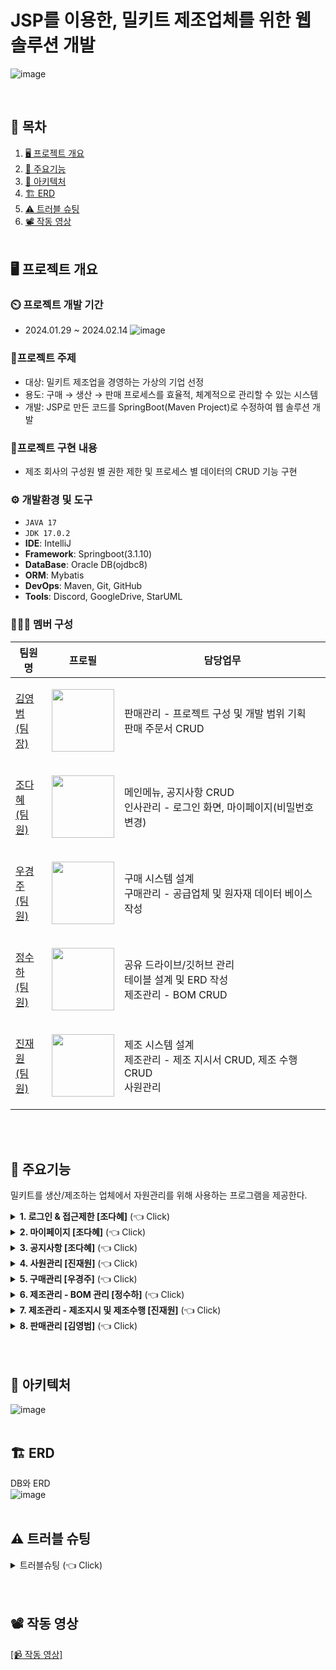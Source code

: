 # JSP를 이용한, 밀키트 제조업체를 위한 웹 솔루션 개발
![image](https://github.com/heyJSH/Project-Meal_Kit_SpringBoot/assets/150403977/71fc3003-6628-40fd-a6d9-76919a0e7438)

<br>

## 📌 목차
1. [🖥️ 프로젝트 개요](#프로젝트-개요)
2. [📕 주요기능](#주요기능)
3. [🔧 아키텍처](#아키텍처)
4. [🏗️ ERD](#erd)
5. [⚠️ 트러블 슈팅](#트러블-슈팅)
6. [📽️ 작동 영상](#작동-영상)
   <br><br>

## 🖥️ 프로젝트 개요
### ⏲️ 프로젝트 개발 기간
  - 2024.01.29 ~ 2024.02.14
    ![image](https://github.com/heyJSH/Project-Meal_Kit_SpringBoot/assets/150403977/6004bb2e-135e-492c-ba36-67674976b6a0)

### 🔖프로젝트 주제
  - 대상: 밀키트 제조업을 경영하는 가상의 기업 선정
  - 용도: 구매 → 생산 → 판매 프로세스를 효율적, 체계적으로 관리할 수 있는 시스템
  - 개발: JSP로 만든 코드를 SpringBoot(Maven Project)로 수정하여 웹 솔루션 개발
### 📁프로젝트 구현 내용
  - 제조 회사의 구성원 별 권한 제한 및 프로세스 별 데이터의 CRUD 기능 구현
### ⚙ 개발환경 및 도구
  - `JAVA 17`
  - `JDK 17.0.2`
  - **IDE**: IntelliJ
  - **Framework**: Springboot(3.1.10)
  - **DataBase**: Oracle DB(ojdbc8)
  - **ORM**: Mybatis
  - **DevOps**: Maven, Git, GitHub
  - **Tools**: Discord, GoogleDrive, StarUML
### 🧑‍🤝‍🧑 멤버 구성
|팀원명|프로필|담당업무|
|---|---|---|
|[김영범<br>(팀장)](https://github.com/blanchit)|<p align="center"><img src="https://github.com/heyJSH/Project-Meal_Kit_SpringBoot/assets/150403977/1c2ddcb9-00a5-4f01-adbf-70476726e1c1" width="100"></p>|판매관리 - 프로젝트 구성 및 개발 범위 기획<br>판매 주문서 CRUD|
|[조다혜<br>(팀원)](https://github.com/ChoDaHye)|<p align="center"><img src="https://avatars.githubusercontent.com/u/151722511?v=4" width="100"></p>|메인메뉴, 공지사항 CRUD<br>인사관리 - 로그인 화면, 마이페이지(비밀번호 변경)|
|[우경주<br>(팀원)](https://github.com/wououoo)|<p align="center"><img src="https://github.com/heyJSH/Project-Meal_Kit_SpringBoot/assets/150403977/2bdb07d5-ae47-44f5-89dd-6335d7030ca3" width="100"></p>|구매 시스템 설계<br>구매관리 - 공급업체 및 원자재 데이터 베이스 작성|
|[정수하<br>(팀원)](https://github.com/heyJSH)|<p align="center"><img src="https://avatars.githubusercontent.com/u/150403977?v=4" width="100"></p>|공유 드라이브/깃허브 관리<br>테이블 설계 및 ERD 작성<br>제조관리 - BOM CRUD|
|[진재원<br>(팀원)](https://github.com/jinjw98?tab=overview&from=2024-04-01&to=2024-04-30)|<p align="center"><img src="https://github.com/heyJSH/Project-Meal_Kit_SpringBoot/assets/150403977/11e3b565-bdbc-413d-97a4-89b32a34a785" width="100"></p>|제조 시스템 설계<br>제조관리 - 제조 지시서 CRUD, 제조 수행 CRUD<br>사원관리|

<br><br>


## 📕 주요기능
밀키트를 생산/제조하는 업체에서 자원관리를 위해 사용하는 프로그램을 제공한다.
<details>
  <summary><b>1. 로그인 & 접근제한 [조다혜]</b> (👈 Click)</summary>
  <br>
  <div markdown="1">
     <h3>로그인 & 접근제한</h3>
    <ul>
      <li>직원 번호가 데이터에 있으면 로그인이 가능하다.</li>
      <li>부서별 접근 가능한 페이지가 다르다.
        <ol>
          <li>
            ex1) 생산팀은 로그인 시 `재고현황`, `제조관리`만 보여준다. <br>
            <img src="https://github.com/heyJSH/Project-Meal_Kit_SpringBoot/assets/150403977/83eb1444-d06f-4b7c-a750-cfb08b1dee16" alt="생산팀 접근가능한 메뉴">
          </li>
          <li>
            ex2) 관리팀은 모든 페이지에 접근할 수 있다. <br>
            <img src="https://github.com/heyJSH/Project-Meal_Kit_SpringBoot/assets/150403977/2c487107-703d-44df-b55d-2712ea79ae70" alt="관리팀 접근가능한 메뉴">
          </li>
        </ol>
      </li>
    </ul>
  </div>
</details>

<details>
  <summary><b>2. 마이페이지 [조다혜]</b> (👈 Click)</summary>
   <br>
  <div markdown="1">
     <h3>마이페이지</h3>
    <ul>
      <li>'직원이름'과 '직원아이디'는 수정할 수 없다.</li>
      <li>'비밀번호', '전화번호'는 수정할 수 있다.
        <ol>
          <li>
            비밀번호, 전화번호 수정 시 포맷을 맞추도록 했다. <br>
            <img src="https://github.com/heyJSH/Project-Meal_Kit_SpringBoot/assets/150403977/7449c4dd-4328-4408-9483-82ddf8c29686" alt="직원정보수정">
          </li>
        </ol>
      </li>
    </ul>
  </div>
</details>

<details>
  <summary><b>3. 공지사항 [조다혜]</b> (👈 Click)</summary>
   <br>
  <div markdown="1">
     <h3>공지사항</h3>
    <ul>
      <li>'공지사항'에서 제목을 검색할 수 있다.</li>
      <li>title을 누르면 해당 글을 수정할 수 있다.</li>
    </ul>
    <img src="https://github.com/heyJSH/Project-Meal_Kit_SpringBoot/assets/151722511/8aa1c6e0-36c0-4665-b32f-3835c3501ef6" alt="공지사항 이미지">
  </div>
</details>

<details>
  <summary><b>4. 사원관리 [진재원]</b> (👈 Click)</summary>
   <br>
  <div markdown="1">
     <h3>사원관리</h3>
    <ul>
       <li>신입 사원을 위한 정보를 입력한 후, [완료] 버튼을 누르면 사원 테이블에 DB가 추가된다.</li>
       <li>모든 입력란을 입력해야 [완료] 버튼이 활성화된다.</li>
       <li>사원번호는 사원 테이블의 시퀀스로 입력된다.</li>
       <li>비밀번호는 1234 고정이다.</li>
       <li>부서명은 부서번호 입력 시 그에 알맞는 부서명으로 입력된다.</li>
       <img src="https://github.com/heyJSH/Project-Meal_Kit_SpringBoot/assets/150403977/ca2f1df1-71f8-42cc-b36d-cb7ed9132dbd" alt="사원관리1">
       <br>
       <li>없는 부서의 번호를 입력하면 경고가 뜬다.</li>
       <img src="https://github.com/heyJSH/Project-Meal_Kit_SpringBoot/assets/150403977/694d2e71-3329-4aea-a470-a015fd9b9ab1" alt="사원관리2">
       <img src="https://github.com/heyJSH/Project-Meal_Kit_SpringBoot/assets/150403977/4c1deb96-689f-4bf5-aac0-f172b58198e9" alt="사원관리3">
       <br>
    </ul>
  </div>
</details>

<details>
  <summary><b>5. 구매관리 [우경주]</b> (👈 Click)</summary>
   <br>
  <div markdown="1">
     <h3>구매관리 - 재고현황</h3>
    <ul>
       <li>완제품과 재료의 현황을 출력한다.</li>
       <img src="https://github.com/heyJSH/Project-Meal_Kit_SpringBoot/assets/150403977/7f50345e-bfb0-4a0b-af07-8a65cbf0c7da" alt="재고현황1">
       <br>
       <li>원자재 재고에서 [삭제] 버튼을 누르면 경고 후, [확인] 버튼을 누르면 삭제된다.</li>
       <img src="https://github.com/heyJSH/Project-Meal_Kit_SpringBoot/assets/150403977/3fbe538d-5d0e-486c-9116-8e0a84d987bc" alt="재고현황2">
       <br>
       <li>원자재 재고에서 [추가] 버튼을 누르면 모달창이 뜨고, 데이터를 입력 후, [추가] 버튼을 누르면 DB에 저장된다.</li>
       <img src="https://github.com/heyJSH/Project-Meal_Kit_SpringBoot/assets/150403977/96deeeeb-525a-4c49-b1d8-325cd2bcc5f1" alt="재고현황3">
       <br>
       <li>원자재 재고에서 [재료정보 수정] 버튼을 누르면 모달창이 뜨고, 원자재를 선택하면 해당 내용의 데이터가 출력된다.</li>
       <li>데이터를 수정한 후, [수정] 버튼을 누르면 수정된 데이터가 DB에 저장된다.</li>
       <img src="https://github.com/heyJSH/Project-Meal_Kit_SpringBoot/assets/150403977/7357edd3-c893-4240-80a9-13f89625b82a" alt="재고현황4">
       <br>
    </ul>
  </div>
</details>

<details>
  <summary><b>6. 제조관리 - BOM 관리 [정수하]</b> (👈 Click)</summary>
   <br>
  <div markdown="1">
     <h3>제조관리 - BOM 현황</h3>
    <ul>
       <li>
          <b>BOM 현황에서 [BOM 검색 및 조회], [BOM 수정], [BOM 삭제]를 할 수 있다.</b>
       </li>
       <img src="https://github.com/heyJSH/Project-Meal_Kit_SpringBoot/assets/150403977/3004b0db-c451-4554-989a-df53172963e1" alt="BOM 현황">
       <li>
          <b>BOM 현황 - BOM 검색 및 조회</b>
       </li>
       <ol>
          <li>select box의 option을 선택 → 검색 버튼을 누르면 해당하는 목록을 조회할 수 있다.</li>
          <img src="https://github.com/heyJSH/Project-Meal_Kit_SpringBoot/assets/150403977/bce88b20-6bc8-48d5-a64e-6b3112e43f63" alt="BOM 검색 및 조회">
       </ol>
       <li>
          <b>BOM 현황 - BOM 수정</b>
       </li>
       <ol>
          <li>원하는 행의 [수정] 버튼을 누르면 동적인 Form에서 수정할 수 있다.</li>
          <img src="https://github.com/heyJSH/Project-Meal_Kit_SpringBoot/assets/150403977/c4bb8b4b-b134-4b02-ba7a-5504034e18e8" alt="BOM 수정">
       </ol>
       <li>
          <b>BOM 현황 - BOM 삭제</b>
       </li>
       <ol>
          <li>원하는 행을 선택 후, [삭제] 버튼을 누르면 삭제할 수 있다.</li>
          <img src="https://github.com/heyJSH/Project-Meal_Kit_SpringBoot/assets/150403977/cbb799ab-51d8-4c3b-8092-e90e217d2a01" alt="BOM 삭제">
       </ol>
    </ul>
     <h3>제조관리 - BOM 등록</h3>
     <ul>
        <li>
           <b>Step 1. 제품 등록</b>
        </li>
        <ol>
           <li>빈 값이나, 형식에 맞지 않으면 alert()로 안내한다.</li>
           <img src="https://github.com/heyJSH/Project-Meal_Kit_SpringBoot/assets/150403977/fdc7c8da-a9f3-489e-83fe-25e30b182e9f" alt="BOM 제품등록">
        </ol>
        <li>
           <b>Step 2. 재료 등록</b>
        </li>
        <ol>
           <li>1단계에서 등록한 [제품 정보]를 조회하면서 재료를 등록할 수 있다.</li>
           <img src="https://github.com/heyJSH/Project-Meal_Kit_SpringBoot/assets/150403977/5601411d-bddc-4e61-aa92-3620c335cb8a" alt="BOM 재료등록1">
           <br>
           <li>[재료 추가] 버튼을 누르면 모달 창이 뜨고, [확인] 버튼을 누르면 등록한 목록을 볼 수 있다.</li>
           <img src="https://github.com/heyJSH/Project-Meal_Kit_SpringBoot/assets/150403977/6087617e-31d7-476e-bd26-ac6ce8448463" alt="BOM 재료등록2">
           <br>
           <li>'ea'로 입력하면 'EA'로 자동 변환하고, 'g'로 입력하면 'kg'로 자동 변환한다.</li>
           <img src="https://github.com/heyJSH/Project-Meal_Kit_SpringBoot/assets/150403977/c642d9a6-6f1e-47e4-9245-9b1aefe434c7" alt="BOM 재료등록3">
           <br>
           <li>재료를 중복으로 추가하지 않도록 방지한다.</li>
           <img src="https://github.com/heyJSH/Project-Meal_Kit_SpringBoot/assets/150403977/5b1d7fdc-fde3-456f-a9e0-bd6ea4007429" alt="BOM 재료등록4">
           <br>
        </ol>
        <li><b>Step 3. 공급 업체 등록</b></li>
        <ol>
           <li>2단계에서 등록한 [재료 정보]를 조회하면서 공급 업체를 등록할 수 있다.</li>
           <img src="https://github.com/heyJSH/Project-Meal_Kit_SpringBoot/assets/150403977/545e5367-9c1c-40a2-a430-8624df5dec01" alt="공급업체 등록">
        </ol>
        <li><b>Step 4. 등록 확인</b></li>
        <ol>
           <li>최종적으로 BOM 등록을 할 것인지 선택한 후, [Submit] 버튼을 누르면 등록이 된다.</li>
           <img src="https://github.com/heyJSH/Project-Meal_Kit_SpringBoot/assets/150403977/8498bf76-8e8e-4082-bfc3-fc6c2487e326" alt="등록 확인">
        </ol>
     </ul>
  </div>
</details>

<details>
  <summary><b>7. 제조관리 - 제조지시 및 제조수행 [진재원]</b> (👈 Click)</summary>
   <br>
  <div markdown="1">
    <h3>제조관리 - 제조지시 및 제조수행</h3>
     <ul>
        <li><b>제조지시</b></li>
        <ol>
           <li>제조 지시서를 위한 정보를 입력하고 [제출] 버튼을 누르면 저장된다.</li>
           <li>모든 입력란을 입력해야 [제출] 버튼이 활성화된다.</li>
           <li>제출을 하면 지시 테이블과 수행 테이블에 추가되어 갱신된 지시 테이블의 표를 출력한다.</li>
           <img src="https://github.com/heyJSH/Project-Meal_Kit_SpringBoot/assets/150403977/aca8db24-1aa6-4fa0-8a60-9359fd9f8d67" alt="제조지시1">
           <br>
           <li>판매중인 상품의 현황을 출력한다.</li>
           <li>지시서 작성을 위한 제품번호를 표시한다.</li>
           <li>지시를 수행하면 수량이 증가한다.</li>
           <img src="https://github.com/heyJSH/Project-Meal_Kit_SpringBoot/assets/150403977/391bd9e9-0d68-46a9-99ed-9fd5c0d68df7" alt="제조지시2">
           <br>
           <li>직원 테이블에 존재하지 않는 지시자 ID를 입력하면 경고가 뜬다.</li>
           <img src="https://github.com/heyJSH/Project-Meal_Kit_SpringBoot/assets/150403977/e4d95189-5141-4d02-9487-f06dfe860e4d" alt="제조지시3">
           <br>
           <li>완제품 테이블에 존재하지 않는 제품번호를 입력하면 경고가 뜬다.</li>
           <img src="https://github.com/heyJSH/Project-Meal_Kit_SpringBoot/assets/150403977/71345bc3-7972-4096-a779-b7b68199f12a" alt="제조지시4">
           <br>
           <li>천 단위가 아닌 Lot Size를 입력하면 경고가 뜬다.</li>
           <img src="https://github.com/heyJSH/Project-Meal_Kit_SpringBoot/assets/150403977/75c109be-fe0d-468d-b819-257be1e87b9c" alt="제조지시5">
           <br>
           <li>당일보다 전 날을 지시일로 입력하면 경고가 뜬다.</li>
           <img src="https://github.com/heyJSH/Project-Meal_Kit_SpringBoot/assets/150403977/6b1bbcfb-779f-482b-8c42-4e22353ac34f" alt="제조지시6">
           <br>
        </ol>
     </ul>
     <ul>
        <li><b>제조수행</b></li>
        <ol>
           <li>수행한 정보를 제조 수행서에 입력하여 [완료] 버튼을 누르면 저장된다.</li>
           <li>모든 입력란을 입력해야 [완료] 버튼이 활성화된다.</li>
           <li>수행을 완료하면 수행 테이블에서 제거되어 갱신된 표를 출력하고 지시 테이블을 업데이트한다.</li>
           <img src="https://github.com/heyJSH/Project-Meal_Kit_SpringBoot/assets/150403977/c7b55100-4697-4f01-a697-c45fe648f6ed" alt="제조수행1">
           <br>
           <li>판매중인 상품의 현황을 출력한다.</li>
           <li>지시를 수행하면 완제품의 수량이 증가한다.</li>
           <li>새로고침 하지 않아도 바로 적용된다.</li>
           <li>[더보기]를 눌러 BOM에 필요한 재료들을 옆에 출력한다.</li>
           <img src="https://github.com/heyJSH/Project-Meal_Kit_SpringBoot/assets/150403977/cc9c3ae2-2830-4729-a5f1-eb4ab967714d" alt="제조수행2">
           <br>
           <li>상품을 만들기 위한 재료의 현황과 기본 표준량과 비교하여, 제조가능여부를 판별한다.<br>이 때, 제조가능여부가 가능이어도 LOT Size에 따라 불가능할 수도 있다.</li>
           <li>지시를 수행하면 재료의 수량이 감소한다.</li>
           <li>새로고침 하지 않아도 바로 적용된다.</li>
           <img src="https://github.com/heyJSH/Project-Meal_Kit_SpringBoot/assets/150403977/90330601-5bd9-4bb0-a911-9ec8ad1fee8b" alt="제조수행3">
        </ol>
     </ul>
  </div>
</details>

<details>
  <summary><b>8. 판매관리 [김영범]</b> (👈 Click)</summary>
   <br>
  <div markdown="1">
    <h3>판매관리</h3>
     <ul>
        <li><b>판매관리 화면</b></li>
        <ol>
           <li>고객으로부터 받은 주문 내용을 입력하여 DB에 저장하고 조회, 수정, 삭제를 할 수 있는 기본적인 기능에 충실하여 개발했다.</li>
           <li>Sales Order Main 화면에서 입력, 수정, 조회 화면으로 링크되어 변경사항은 DB에 직접 반영된다.</li>
           <img src="https://github.com/heyJSH/Project-Meal_Kit_SpringBoot/assets/150403977/54c35835-e645-45ba-b6ce-f2268e4ec157" alt="판매관리">
        </ol>
     </ul>
  </div>
</details>
<br><br>

## 🔧 아키텍처
![image](https://github.com/heyJSH/Project-Meal_Kit/assets/151722511/c95a5896-9d37-44d8-a89f-034644dfeea4)
<br><br>

## 🏗️ ERD
DB와 ERD <br>
![image](https://github.com/heyJSH/Project-Meal_Kit_SpringBoot/assets/150403977/bcbfa9be-686b-4970-81d5-977aa1d2e7b5)
<br><br>

## ⚠️ 트러블 슈팅
<details>
   <summary>트러블슈팅</b> (👈 Click)</summary>
   <br>
   <div markdown="1">
      <h3>문제점</h3>
      <b>부서 접근 제한 로직의 오류</b>
      <ul>
         <li>페이지에서는 세션에 저장된 depNm 값을 확인하여 특정 부서("관리부")만 접근 가능하도록 제한하는 로직이 있음에도 불구하고, 코드상에서 오류가 발생할 수 있는 부분이 존재한다.</li>
      </ul>
      <br>
      <h3>해결방안</h3>
      <b>예외 처리를 추가</b>
      <b>equalsIgnoreCase 메소드를 사용해 대소문자 오류 제거</b>
       <img src="https://github.com/jihyeon00/CNR_FURNITURE/assets/151722511/b027ee4b-cf63-487f-932a-363abac83f18" >
   </div>
</details>
<br><br>

## 📽️ 작동 영상
[[📹 작동 영상]](https://drive.google.com/file/d/12LwcEgv2JtFC25zAbUwQ4FCezuiNiI1k/view?usp=sharing)
<br><br>
